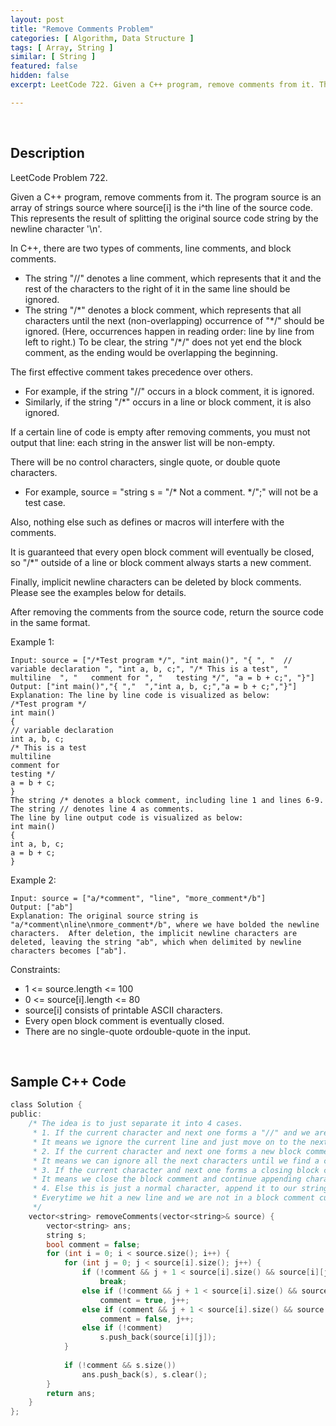 ```yaml
---
layout: post
title: "Remove Comments Problem"
categories: [ Algorithm, Data Structure ]
tags: [ Array, String ]
similar: [ String ]
featured: false
hidden: false
excerpt: LeetCode 722. Given a C++ program, remove comments from it. The program source is an array of strings source where source[i] is the i^th line of the source code. This represents the result of splitting the original source code string by the newline character '\n'.

---
```


<br />

## Description

LeetCode Problem 722.

Given a C++ program, remove comments from it. The program source is an array of strings source where source[i] is the i^th line of the source code. This represents the result of splitting the original source code string by the newline character '\n'.

In C++, there are two types of comments, line comments, and block comments.
* The string "//" denotes a line comment, which represents that it and the rest of the characters to the right of it in the same line should be ignored.
* The string "/\*" denotes a block comment, which represents that all characters until the next (non-overlapping) occurrence of "\*/" should be ignored. (Here, occurrences happen in reading order: line by line from left to right.) To be clear, the string "/\*/" does not yet end the block comment, as the ending would be overlapping the beginning.

The first effective comment takes precedence over others.
* For example, if the string "//" occurs in a block comment, it is ignored.
* Similarly, if the string "/\*" occurs in a line or block comment, it is also ignored.

If a certain line of code is empty after removing comments, you must not output that line: each string in the answer list will be non-empty.

There will be no control characters, single quote, or double quote characters.
* For example, source = "string s = "/\* Not a comment. \*/";" will not be a test case.

Also, nothing else such as defines or macros will interfere with the comments.

It is guaranteed that every open block comment will eventually be closed, so "/\*" outside of a line or block comment always starts a new comment.

Finally, implicit newline characters can be deleted by block comments. Please see the examples below for details.

After removing the comments from the source code, return the source code in the same format.

Example 1:
```
Input: source = ["/*Test program */", "int main()", "{ ", "  // variable declaration ", "int a, b, c;", "/* This is a test", "   multiline  ", "   comment for ", "   testing */", "a = b + c;", "}"]
Output: ["int main()","{ ","  ","int a, b, c;","a = b + c;","}"]
Explanation: The line by line code is visualized as below:
/*Test program */
int main()
{ 
// variable declaration 
int a, b, c;
/* This is a test
multiline  
comment for 
testing */
a = b + c;
}
The string /* denotes a block comment, including line 1 and lines 6-9. The string // denotes line 4 as comments.
The line by line output code is visualized as below:
int main()
{ 
int a, b, c;
a = b + c;
}
```

Example 2:
```
Input: source = ["a/*comment", "line", "more_comment*/b"]
Output: ["ab"]
Explanation: The original source string is "a/*comment\nline\nmore_comment*/b", where we have bolded the newline characters.  After deletion, the implicit newline characters are deleted, leaving the string "ab", which when delimited by newline characters becomes ["ab"].
```

Constraints:
* 1 <= source.length <= 100
* 0 <= source[i].length <= 80
* source[i] consists of printable ASCII characters.
* Every open block comment is eventually closed.
* There are no single-quote ordouble-quote in the input.

<br />

## Sample C++ Code


```c
class Solution {
public:
    /* The idea is to just separate it into 4 cases.
     * 1. If the current character and next one forms a "//" and we are not in a block comment.
     * It means we ignore the current line and just move on to the next line.
     * 2. If the current character and next one forms a new block comment and we are not currently in a block comment.
     * It means we can ignore all the next characters until we find a closing block comment.
     * 3. If the current character and next one forms a closing block comment and we are currently still in a block comment.
     * It means we close the block comment and continue appending characters to string as usual.
     * 4. Else this is just a normal character, append it to our string.
     * Everytime we hit a new line and we are not in a block comment currently, we can push the string into a vector of answer.
     */
    vector<string> removeComments(vector<string>& source) {
        vector<string> ans;
        string s;
        bool comment = false;
        for (int i = 0; i < source.size(); i++) {
            for (int j = 0; j < source[i].size(); j++) {
                if (!comment && j + 1 < source[i].size() && source[i][j] == '/' && source[i][j+1]=='/') 
                    break;
                else if (!comment && j + 1 < source[i].size() && source[i][j] == '/' && source[i][j+1]=='*') 
                    comment = true, j++;
                else if (comment && j + 1 < source[i].size() && source[i][j] == '*' && source[i][j+1]=='/') 
                    comment = false, j++;
                else if (!comment) 
                    s.push_back(source[i][j]);
            }
            
            if (!comment && s.size()) 
                ans.push_back(s), s.clear();
        }
        return ans;
    }
};
```


